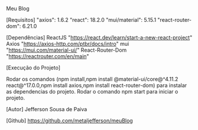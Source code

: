 Meu Blog

[Requisitos]
"axios": 1.6.2
"react": 18.2.0
"mui/material": 5.15.1
"react-router-dom": 6.21.0


[Dependências]
ReactJS "https://react.dev/learn/start-a-new-react-project"
Axios "https://axios-http.com/ptbr/docs/intro"
mui "https://mui.com/material-ui/"
React-Router-Dom "https://reactrouter.com/en/main"

[Execução do Projeto]

Rodar os comandos (npm install,npm install @material-ui/core@^4.11.2 react@^17.0.0,npm install axios,npm install react-router-dom)  para instalar as dependencias do projeto. 
Rodar o comando npm start para iniciar o projeto.

[Autor]
Jefferson Sousa de Paiva

[Github]
https://github.com/metaljefferson/meuBlog